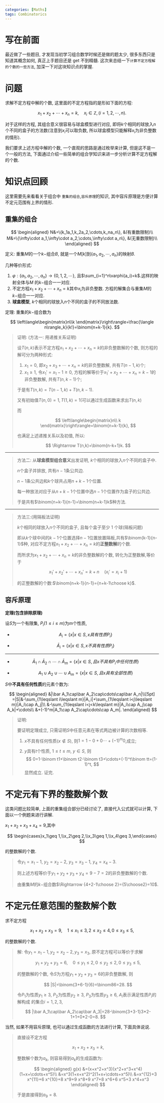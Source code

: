 ```yaml
---
categories: [Maths]
tags: Combinatorics
---
```


# 写在前面

最近做了一些题目, 才发现当初学习组合数学时候还是做的题太少, 很多东西只是知道其概念如何, 真正上手题目还是 get 不到精髓. 这次来总结一下`计算不定方程解的个数的一些方法`, 加深一下对这块知识点的掌握.

# 问题

求解不定方程中解的个数, 这里面的不定方程指的是形如下面的方程:

$$
x_1+x_2+\cdots+x_n=k, \quad x_i\in \mathbb{Z},(i=1,2,\cdots, n).
$$

对于这样的方程, 其组合意义很容易与球盒模型进行对应, 即将$k$个相同的球放入$n$个不同的盒子的方法数(注意到$x_i$可以取负数, 所以球盒模型只能解释$x_i$为非负整数的情形).

我们要求上述方程中解的个数, 一个直观的思路是通过枚举来计算, 但是这不是一个一般的方法, 下面通过介绍一些简单的组合学知识来进一步分析计算不定方程解的个数.

# 知识点回顾

这里需要先来看看关于组合中 `重集的组合`,`容斥原理`的知识, 其中容斥原理是方便计算不定元范围有上界的情形.

## 重集的组合

$$
\begin{aligned}
    N&=\{k_1a_1,k_2a_2,\cdots,k_na_n\}, &(有重数限制)\\
    M&=\{\infty\cdot a_1,\infty\cdot a_2,\cdots,\infty\cdot a_n\}, &(无重数限制)\\
\end{aligned}
$$

定义: 重集$M$的一个$k-$组合$B$, 就是一个$M[k]$到$\{a_1,a_2,\cdots,a_n\}$的映射$B$.

几种等价形式:

1. $\varphi:\{a_1,a_2,\cdots,a_n\}\to\{0,1,2,\cdots\}$, 且$\sum_{i=1}^n\varphi(a_i)=k$.这样的映射全体与$M$ 的$k-$组合一一对应.
2. 不定方程$x_1+x_2+\cdots+x_n=k$其中$x_i$为非负整数. 方程的解集合与重集$M$的$k-$组合一一对应.
3. **球盒模型**, $k$个相同的球放入$n$个不同的盒子的不同放法数.

定理: 重集的$k-$组合数为

$$
\left\langle\begin{matrix}n\\k
\end{matrix}\right\rangle=\frac{\langle n\rangle_k}{k!}=\binom{n+k-1}{k}.
$$

> 证明: (方法一: 用递推关系证明)
>
> 设$T(n,k)$表示不定方程$x_1+x_2+\cdots+x_n=k$的非负整数解的个数, 则方程的解可分为两种形式:
>
> 1.  $x_1=0$, 即$x_2+x_3+\cdots+x_n=k$的非负整数解, 共有$T(n-1,k)$个;
> 2.  $x_1\geqslant1$, 令$x_1'=x_1-1\geqslant0$, 方程的解等价于$x_1'+x_2+\cdots+x_n=k-1$的非负整数解, 共有$T(n, k-1)$个;
>
> 于是有$T(n,k)=T(n-1,k)+T(n, k-1)$.
>
> 又有初始值$T(n,0)=1, T(1, k)=1$(可以通过生成函数来求出$T(n,k)$
>
> 而
>
> $$
> \left\langle\begin{matrix}n\\ k
> \end{matrix}\right\rangle=\binom{n+k-1}{k},
> $$
>
> 也满足上述递推关系以及初值, 所以:
>
> $$
> \Rightarrow T(n,k)=\binom{n-k+1}k.
> $$

---

> 方法二: 从**球盒模型组合意义**出发证明, $k$个相同的球放入$n$个不同的盒子中.
>
> $n$个盒子并排放, 共有$n-1$条公共边.
>
> $n-1$条公共边和$k$个球共占用$n+k-1$个位置.
>
> 每一种放法对应于从$n+k-1$个位置中选$n-1$个位置作为盒子的公共边.
>
> 于是共有$\binom{n+k-1}{n-1}=\binom{n+k-1}k$种方法.

---

> 方法三:(用隔板法证明)
>
> $k$个相同的球放入$n$个不同的盒子, 且每个盒子至少 1 个球(隔板问题)
>
> 即从$k$个球中间的$k-1$个位置选择$n-1$位置放置隔板,共有$\binom{k-1}{n-1}$种, 对应不定方程$x_1+x_2+\cdots+x_n=k$的**正整数解**的个数.
>
> 而所求为$x_1+x_2+\cdots+x_n=k$的非负整数解的个数, 转化为正整数解,等价于
>
> $$
>   x_1'+x_2'+\cdots+x_n'=k+n\quad(x_i'=x_i+1)
> $$
>
> 的正整数解的个数:$\binom{n+k-1}{n-1}={n+k-1\choose k}$.

## 容斥原理

**定理(包含排除原理)**

设$S$为一个有限集, $P_i(1\le i\le m)$为$m$个性质,

- $$
  A_i=\{x|x\in S, x具有性质P_i\}
  $$

- $$
  \bar A_i=\{x|x\in S, x不具有性质P_i\}
  $$

---

- $$
  \bar A_1\cap\bar A_2\cap\cdots\cap\bar A_m=\{x|x\in S, 且x不具有P_i中任何性质\}
  $$

- $$
  A_1\cup A_2\cup\cdots\cup A_m=\{x|x\in S, 且x具有全部性质\}
  $$

$S$中**不具有任何性质**的元素个数为:

$$
\begin{aligned}
&|\bar A_1\cap\bar A_2\cap\cdots\cap\bar A_n|\\[5pt]
=|S|&-\sum_{1\leqslant i\leqslant m}|A_i|+\sum_{1\leqslant i<j\leqslant m}|A_i\cap A_j|\\
&-\sum_{1\leqslant i<j<k\leqslant m}|A_i\cap A_j\cap A_k|+\cdots\\
&+(-1)^m|A_1\cap A_2\cap\cdots\cap A_m|.
\end{aligned}
$$

> 证明:
>
> 要证明定理成立, 只需证明$S$中任意元素在等式两边被计算的次数相等.
>
> 1.  $x$不具有任何性质$(x\notin S)$, 则$1=1-0+0\cdots+(-1)^m0$,成立;
>
> 2.  $y$具有$t$个性质, $1\le t\le m$, $y\in S$, 则
>     $$
>     0=1-\binom t1+\binom t2-\binom t3+\cdots+(-1)^t\binom tt=(1-1)^t,
>     $$
>     显然成立. 证完.

# 不定元有下界的整数解个数

这类问题比较简单, 上面的重集组合部分已经讨论了, 直接代入公式就可以计算, 下面以一个例题来进行讲解.

$x_1+x_2+x_3+x_4=9$,其中

$$
\begin{cases}x_1\geq 1,\\x_2\geq 2,\\x_3\geq 1,\\x_4\geq 3,\end{cases}
$$

的整数解的个数.

> 令$y_1=x_1-1$, $y_2=x_2-2$, $y_3=x_3-1$, $y_4=x_4-3$.
>
> 则上述方程等价于$y_1+y_2+y_3+y_4=9-7=2$的非负整数解的个数.
>
> 由重集$M$的$k-$组合数$\Rightarrow {4+2-1\choose 2}={5\choose2}=10$.

# 不定元任意范围的整数解个数

求不定方程

$$
x_1+x_2+x_3=9,\quad 1\le x_1\le3,2\le x_2\le 4,0\le x_3\le5,
$$

的整数解的个数.

> 解: 令$y_1=x_1-1,y_2=x_2-2,y_3=x_3$, 原不定方程可以等价于求解
>
> $$
> y_1+y_2+y_3=6,\quad 0\le y_1\le2,0\le y_2\le 2,0\le y_3\le5,
> $$
>
> 的整数解的个数, 令$S$为方程$y_1+y_2+y_3=6$的非负整数解, 则
>
> $$
> |S|=\binom{3+6-1}{6}=\binom86=28.
> $$
>
> 令$P_1$为性质$y_1\ge 3$, $P_2$为性质$y_2\ge3$, $P_3$为性质$y_3\ge6$, $A_i$表示满足性质$P_i$的解构成 的集合$i=1,2,3$,
>
> $$
> |\bar A_1\cap\bar A_2\cap\bar A_3|=28-\binom{3+3-1}3*2-1+1+0*2-0=8.
> $$

当然, 如果不用容斥原理, 也可以通过生成函数的方法进行计算, 下面具体说说.

> 直接设不定方程
>
> $$
> x_1+x_2+x_3=k,
> $$
>
> 整数解个数为$a_k$, 则容易得到$a_k$的生成函数为:
>
> $$
> \begin{aligned}
> g(x)
> &=(x+x^2+x^3)(x^2+x^3+x^4)(1+x+\cdots+x^5)\\
> &=x^3(1+x+x^2)^2(1+x+\cdots+x^5)\\
> &=x^{12}+3 x^{11}+6 x^{10}+8 x^9+9 x^8+9 x^7+8 x^6+6 x^5+3 x^4+x^3
> \end{aligned}
> $$
>
> 于是直接得到$a_9=8$.
